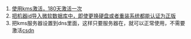 1. [使用kms激活，180天激活一次](http://wind4.github.io/vlmcsd/)
2. [把机器id导入微软数据库中，即使更换硬盘或者重装系统都能认证为正版](https://github.com/massgravel/Microsoft-Activation-Scripts)
3. 把kms服务器设置到dns里面，这样只要服务器在，就可以正常使用，不需要激活[csdn](https://blog.csdn.net/a371933136/article/details/125068102)
